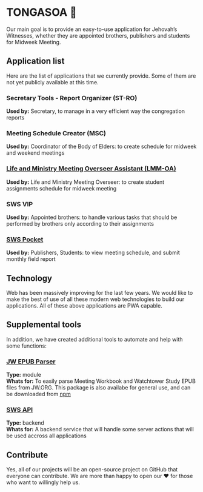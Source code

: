 # TONGASOA 👋

Our main goal is to provide an easy-to-use application for Jehovah’s Witnesses, whether they are appointed brothers, publishers and students for Midweek Meeting.

## Application list

Here are the list of applications that we currently provide. Some of them are not yet publicly available at this time.

### Secretary Tools - Report Organizer (ST-RO)
**Used by:** Secretary, to manage in a very efficient way the congregation reports

### Meeting Schedule Creator (MSC)  
**Used by:** Coordinator of the Body of Elders: to create schedule for midweek and weekend meetings

### [Life and Ministry Meeting Overseer Assistant (LMM-OA)](https://github.com/sws2apps/lmm-oa-sws)
**Used by:** Life and Ministry Meeting Overseer: to create student assignments schedule for midweek meeting

### SWS VIP
**Used by:** Appointed brothers: to handle various tasks that should be performed by brothers only according to their assignments

### [SWS Pocket](https://github.com/sws2apps/sws-pocket)
**Used by:** Publishers, Students: to view meeting schedule, and submit monthly field report

## Technology

Web has been massively improving for the last few years. We would like to make the best of use of all these modern web technologies to build our applications. All of these above applications are PWA capable.

## Supplemental tools

In addition, we have created additional tools to automate and help with some functions:

### [JW EPUB Parser](https://github.com/sws2apps/jw-epub-parser#readme)
**Type:** module  
**Whats for:** To easily parse Meeting Workbook and Watchtower Study EPUB files from JW.ORG. This package is also availabe for general use, and can be downloaded from [npm](https://www.npmjs.com/package/jw-epub-parser)

### [SWS API](https://github.com/sws2apps/sws2apps-api)
**Type:** backend  
**Whats for:** A backend service that will handle some server actions that will be used accross all applications

## Contribute

Yes, all of our projects will be an open-source project on GitHub that everyone can contribute. We are more than happy to open our ❤️ for those who want to willingly help us.
